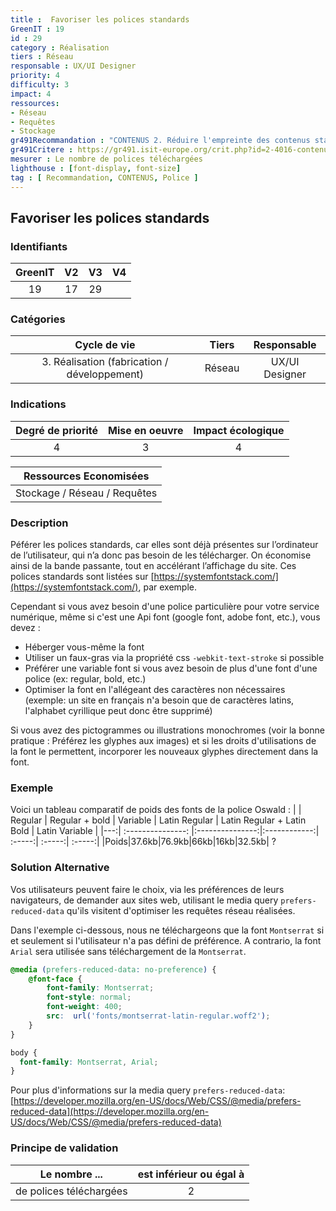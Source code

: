 ```yaml
---
title :  Favoriser les polices standards
GreenIT : 19
id : 29
category : Réalisation
tiers : Réseau
responsable : UX/UI Designer
priority: 4
difficulty: 3
impact: 4
ressources:
- Réseau
- Requêtes
- Stockage
gr491Recommandation : "CONTENUS 2. Réduire l'empreinte des contenus statiques"
gr491Critere : https://gr491.isit-europe.org/crit.php?id=2-4016-contenus-les-polices-systemes-sont-embarquees-dans-les
mesurer : Le nombre de polices téléchargées
lighthouse : [font-display, font-size]
tag : [ Recommandation, CONTENUS, Police ]
---
```


## Favoriser les polices standards

### Identifiants

| GreenIT |  V2  |  V3  |  V4  |
|:-------:|:----:|:----:|:----:|
|   19   | 17  | 29  |      |

### Catégories

| Cycle de vie |  Tiers  |  Responsable  |
|:---------:|:----:|:----:|
| 3. Réalisation (fabrication / développement) | Réseau | UX/UI Designer |

### Indications

| Degré de priorité |      Mise en oeuvre       |  Impact écologique    |
|:-------------------:|:-------------------------:|:---------------------:|
| 4 | 3 | 4 |

|Ressources Economisées                                      |
|:----------------------------------------------------------:|
|  Stockage / Réseau / Requêtes  |

### Description

Péférer les polices standards, car elles sont déjà présentes sur l’ordinateur de l’utilisateur, qui n’a donc pas besoin de les télécharger. 
On économise ainsi de la bande passante, tout en accélérant l’affichage du site. Ces polices standards sont listées sur [https://systemfontstack.com/](https://systemfontstack.com/), par exemple.

Cependant si vous avez besoin d'une police particulière pour votre service numérique, même si c'est une Api font (google font, adobe font, etc.), vous devez :
- Héberger vous-même la font
- Utiliser un faux-gras via la propriété css ```-webkit-text-stroke``` si possible
- Préférer une variable font si vous avez besoin de plus d'une font d'une police (ex: regular, bold, etc.)
- Optimiser la font en l'allégeant des caractères non nécessaires (exemple: un site en français n'a besoin que de caractères latins, l'alphabet cyrillique peut donc être supprimé)

Si vous avez des pictogrammes ou illustrations monochromes (voir la bonne pratique : Préférez les glyphes aux images) et si les droits d'utilisations de la font le permettent, incorporer les nouveaux glyphes directement dans la font.

### Exemple

Voici un tableau comparatif de poids des fonts de la police Oswald :
| | Regular  | Regular + bold         | Variable | Latin Regular |  Latin Regular + Latin Bold |  Latin Variable |
|---:| :---------------: |:---------------:|:------------:| :-----:| :-----:| :-----:|
|Poids|37.6kb|76.9kb|66kb|16kb|32.5kb| ?

### Solution Alternative

Vos utilisateurs peuvent faire le choix, via les préférences de leurs navigateurs, de demander aux sites web, utilisant le media query `prefers-reduced-data` qu'ils visitent d'optimiser les requêtes réseau réalisées.

Dans l'exemple ci-dessous, nous ne téléchargeons que la font `Montserrat` si et seulement si l'utilisateur n'a pas défini de préférence. A contrario, la font `Arial` sera utilisée sans téléchargement de la `Montserrat`.

```css
@media (prefers-reduced-data: no-preference) {
    @font-face {
        font-family: Montserrat;
        font-style: normal;
        font-weight: 400;
        src:  url('fonts/montserrat-latin-regular.woff2');
    }
}

body {
  font-family: Montserrat, Arial;
}
```

Pour plus d'informations sur la media query `prefers-reduced-data`: [https://developer.mozilla.org/en-US/docs/Web/CSS/@media/prefers-reduced-data](https://developer.mozilla.org/en-US/docs/Web/CSS/@media/prefers-reduced-data)

### Principe de validation

| Le nombre ...     | est inférieur ou égal à   |  
|-------------------|:-------------------------:|
| de polices téléchargées  | 2  |
